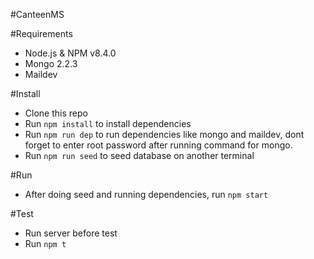 #CanteenMS

#Requirements
* Node.js & NPM v8.4.0
* Mongo 2.2.3
* Maildev

#Install
* Clone this repo
* Run `npm install` to install dependencies
* Run `npm run dep` to run dependencies like mongo and maildev, dont forget to enter root password
after running command for mongo.
* Run `npm run seed` to seed database on another terminal

#Run
* After doing seed and running dependencies, run `npm start`

#Test
* Run server before test
* Run `npm t`
